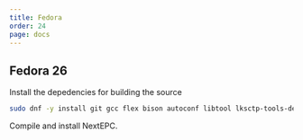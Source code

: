 ```yaml
---
title: Fedora
order: 24
page: docs
---
```


## Fedora 26

Install the depedencies for building the source
```bash
sudo dnf -y install git gcc flex bison autoconf libtool lksctp-tools-devel libidn-devel gnutls-devel libgcrypt-devel openssl-devel cyrus-sasl-devel mongo-c-driver-devel mongodb-server
```

Compile and install NextEPC.
#
#


